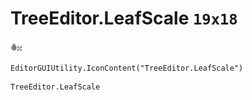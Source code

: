 # TreeEditor.LeafScale `19x18`
<img src="/img/TreeEditor.LeafScale.png" width=19 height=18>

``` CSharp
EditorGUIUtility.IconContent("TreeEditor.LeafScale")
```
```
TreeEditor.LeafScale
```
